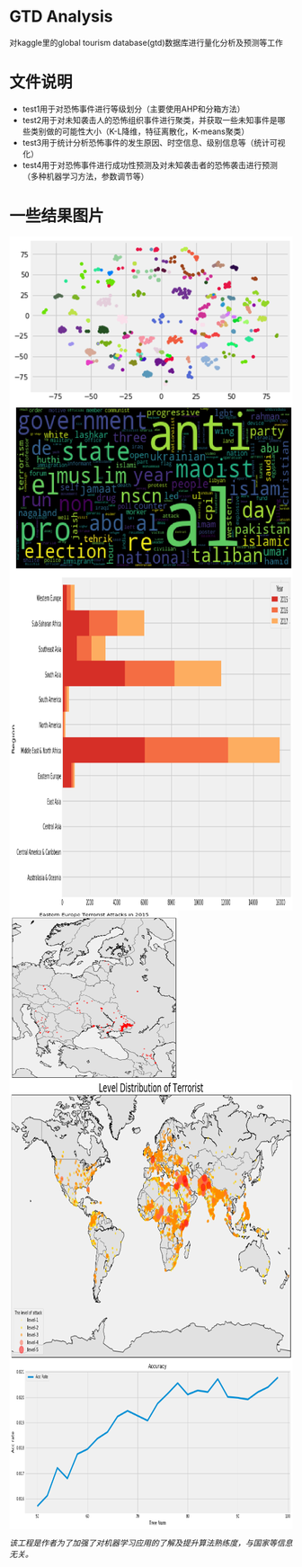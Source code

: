 # GTD Analysis

对kaggle里的global tourism database(gtd)数据库进行量化分析及预测等工作 

# 文件说明
 * test1用于对恐怖事件进行等级划分（主要使用AHP和分箱方法）
 * test2用于对未知袭击人的恐怖组织事件进行聚类，并获取一些未知事件是哪些类别做的可能性大小（K-L降维，特征离散化，K-means聚类）
 * test3用于统计分析恐怖事件的发生原因、时空信息、级别信息等（统计可视化）
 * test4用于对恐怖事件进行成功性预测及对未知袭击者的恐怖袭击进行预测（多种机器学习方法，参数调节等）
 
# 一些结果图片
<img src="https://github.com/Aurora26/Global-Tourism-Analyse/blob/master/imgs/1.png" width="600" height="300" alt="Clustering" align=center />
<img src="https://github.com/Aurora26/Global-Tourism-Analyse/blob/master/imgs/2.png" width="600" height="300" alt="Word frequency" align=center />
<img src="https://github.com/Aurora26/Global-Tourism-Analyse/blob/master/imgs/3.png" width="600" height="600" alt="Area of tourism" align=center />
<img src="https://github.com/Aurora26/Global-Tourism-Analyse/blob/master/imgs/4.png" width="300" height="300" alt="Tourism in Europe" align=center />
<img src="https://github.com/Aurora26/Global-Tourism-Analyse/blob/master/imgs/5.png" width="900" height="500" alt="Level distribution of tourism " align=center />
<img src="https://github.com/Aurora26/Global-Tourism-Analyse/blob/master/imgs/6.png" width="700" height="300" alt="Learning accuracy" align=center />

*该工程是作者为了加强了对机器学习应用的了解及提升算法熟练度，与国家等信息无关。*
